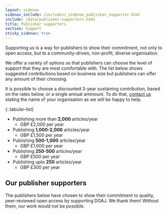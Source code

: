 ```yaml
---
layout: sidenav
sidenav_include: /includes/_sidenav_publisher_supporter.html
include: /data/publisher-supporters.html
title: Publisher supporters
section: Support
sticky_sidenav: true
---
```


Supporting us is a way for publishers to show their commitment, not only to open access, but to a community-driven, non-profit, diverse organisation.

We offer a variety of options so that publishers can choose the level of support that they are most comfortable with. The list below shows suggested contributions based on business size but publishers can offer any amount of their choosing.

It is possible to choose a discounted 3-year sustaining contribution, based on the rates below, or a single annual ammount. To do that, [contact us](mailto:feedback@doaj.org) stating the name of your organisation as we will be happy to help.

{:.tabular-list}
- Publishing more than **2,000** articles/year
  - GBP £2,000 per year
- Publishing **1,000-2,000** articles/year
  - GBP £1,500 per year  
- Publishing **500-1,000** articles/year
  - GBP £1,000 per year
- Publishing **250-500** articles/year
  - GBP £500 per year
- Publishing upto **250** articles/year
  - GBP £300 per year

## Our publisher supporters

The publishers below have chosen to show their commitment to quality, peer-reviewed open access by supporting DOAJ. We thank them! Without them, our work would not be possible.
